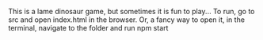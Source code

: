 This is a lame dinosaur game, but sometimes it is fun to play...
To run, go to src and open index.html in the browser.
Or, a fancy way to open it, in the terminal, navigate to the folder and run npm start